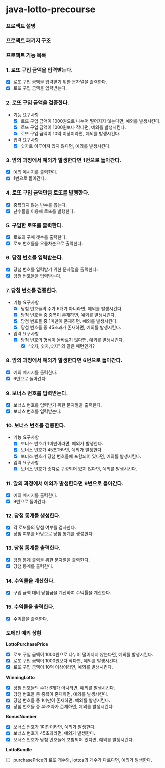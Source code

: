 # java-lotto-precourse
### 프로젝트 설명

### 프로젝트 패키지 구조

### 프로젝트 기능 목록

### 1. 로또 구입 금액을 입력받는다.

- [x]  로또 구입 금액을 입력받기 위한 문자열을 출력한다.
- [x]  로또 구입 금액을 입력받는다.

### 2. 로또 구입 금액을 검증한다.
- 기능 요구사항
  - [x]  로또 구입 금액이 1000원으로 나누어 떨어지지 않는다면, 예외를 발생시킨다.
  - [x]  로또 구입 금액이 1000원보다 작다면, 예외를 발생시킨다.
  - [x]  로또 구입 금액이 10억 이상이라면, 예외를 발생시킨다.
- 입력 요구사항
  - [x]  숫자로 이루어져 있지 않다면, 예외를 발생시킨다.

### 3. 앞의 과정에서 예외가 발생한다면 1번으로 돌아간다.

- [x]  예외 메시지를 출력한다.
- [x]  1번으로 돌아간다.

### 4. 로또 구입 금액만큼 로또를 발행한다.

- [x]  중복되지 않는 난수를 뽑는다.
- [x]  난수들을 이용해 로또를 발행한다.

### 5.  구입한 로또를 출력한다.

- [x]  로또의 구매 갯수를 출력한다.
- [x]  로또 번호들을 오름차순으로 출력한다.

### 6. 당첨 번호를 입력받는다.

- [x]  당첨 번호를 입력받기 위한 문자열을 출력한다.
- [x]  당첨 번호들을 입력받는다.

### 7. 당첨 번호를 검증한다.
- 기능 요구사항
  - [x]  당첨 번호들의 수가 6개가 아니라면, 예외를 발생시킨다.
  - [x]  당첨 번호들 중 중복이 존재하면, 예외를 발생시킨다.
  - [x]  당첨 번호들 중 1미만이 존재하면. 예외를 발생시킨다.
  - [x]  당첨 번호들 중 45초과가 존재하면, 예외를 발생시킨다.
- 입력 요구사항
  - [x]  당첨 번호의 형식이 올바르지 않다면, 예외를 발생시킨다.
     - [x]  “숫자, 숫자,숫자” 와 같은 패턴인가?

### 8. 앞의 과정에서 예외가 발생한다면 6번으로 돌아간다.

- [x]  예외 메시지를 출력한다.
- [x]  6번으로 돌아간다.

### 9. 보너스 번호를 입력받는다.

- [x]  보너스 번호를 입력받기 위한 문자열을 출력한다.
- [x]  보너스 번호를 입력받는다.

### 10. 보너스 번호를 검증한다.

- 기능 요구사항
  - [x]  보너스 번호가 1미만이라면, 예외가 발생한다.
  - [x]  보너스 번호가 45초과라면, 예외가 발생한다.
  - [x]  보너스 번호가 당첨 번호들에 포함되어 있다면, 예외를 발생시킨다.
- 입력 요구사항
  - [x]  보너스 번호가 숫자로 구성되어 있지 않다면, 예외를 발생시킨다.

### 11. 앞의 과정에서 예외가 발생한다면 9번으로 돌아간다.

- [x]  예외 메시지를 출력한다.
- [x]  9번으로 돌아간다.

### 12. 당첨 통계를 생성한다.

- [x]  각 로또를의 당첨 여부를 검사한다.
- [x]  당첨 여부를 바탕으로 당첨 통계를 생성한다.

### 13. 당첨 통계를 출력한다.

- [x]  당첨 통계 출력을 위한 문자열을 출력한다.
- [x]  당첨 통계를 출력한다.

### 14. 수익률을 계산한다.

- [x]  구입 금액 대비 당첨금을 계산하여 수익률을 계산한다.

### 15. 수익률을 출력한다.

- [x]  수익률을 출력한다.


### 도메인 예외 상황 
**LottoPurchasePrice**
- [x]  로또 구입 금액이 1000원으로 나누어 떨어지지 않는다면, 예외를 발생시킨다.
- [x]  로또 구입 금액이 1000원보다 작다면, 예외를 발생시킨다.
- [x]  로또 구입 금액이 10억 이상이라면, 예외를 발생시킨다.

**WinningLotto**
- [x]  당첨 번호들의 수가 6개가 아니라면, 예외를 발생시킨다.
- [x]  당첨 번호들 중 중복이 존재하면, 예외를 발생시킨다.
- [x]  당첨 번호들 중 1미만이 존재하면. 예외를 발생시킨다.
- [x]  당첨 번호들 중 45초과가 존재하면, 예외를 발생시킨다.

**BonusNumber**
- [x]  보너스 번호가 1미만이라면, 예외가 발생한다.
- [x]  보너스 번호가 45초과라면, 예외가 발생한다.
- [x]  보너스 번호가 당첨 번호들에 포함되어 있다면, 예외를 발생시킨다.

**LottoBundle**
- [ ]  purchasePrice의 로또 개수와, lottos의 개수가 다르다면, 예외가 발생한다.  